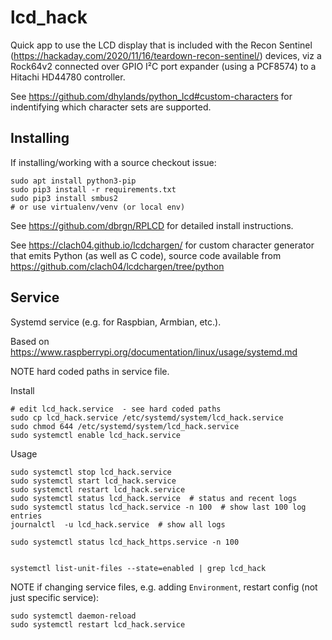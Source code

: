 # lcd_hack

Quick app to use the LCD display that is included with the Recon Sentinel (https://hackaday.com/2020/11/16/teardown-recon-sentinel/) devices, viz a Rock64v2 connected over GPIO I²C port expander (using a PCF8574) to a Hitachi HD44780 controller.

See https://github.com/dhylands/python_lcd#custom-characters for indentifying which character sets are supported.


## Installing

If installing/working with a source checkout issue:

    sudo apt install python3-pip
    sudo pip3 install -r requirements.txt
    sudo pip3 install smbus2
    # or use virtualenv/venv (or local env)

See https://github.com/dbrgn/RPLCD for detailed install instructions.

See https://clach04.github.io/lcdchargen/ for custom character generator that emits Python (as well as C code), source code available from https://github.com/clach04/lcdchargen/tree/python

## Service

Systemd service (e.g. for Raspbian, Armbian, etc.).

Based on https://www.raspberrypi.org/documentation/linux/usage/systemd.md



NOTE hard coded paths in service file.

Install

    # edit lcd_hack.service  - see hard coded paths
    sudo cp lcd_hack.service /etc/systemd/system/lcd_hack.service
    sudo chmod 644 /etc/systemd/system/lcd_hack.service
    sudo systemctl enable lcd_hack.service

Usage

    sudo systemctl stop lcd_hack.service
    sudo systemctl start lcd_hack.service
    sudo systemctl restart lcd_hack.service
    sudo systemctl status lcd_hack.service  # status and recent logs
    sudo systemctl status lcd_hack.service -n 100  # show last 100 log entries
    journalctl  -u lcd_hack.service  # show all logs

    sudo systemctl status lcd_hack_https.service -n 100


    systemctl list-unit-files --state=enabled | grep lcd_hack

NOTE if changing service files, e.g. adding `Environment`, restart config (not just specific service):

    sudo systemctl daemon-reload
    sudo systemctl restart lcd_hack.service


